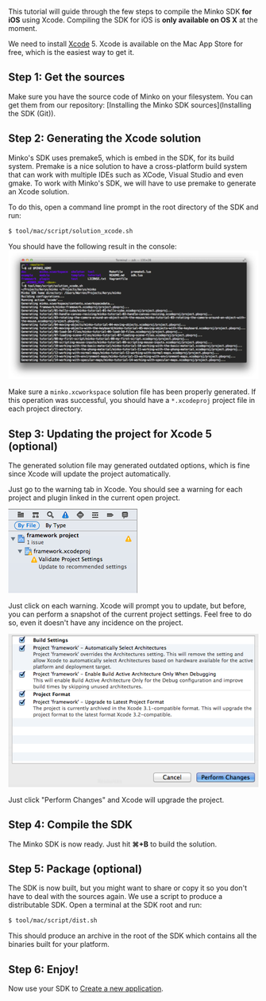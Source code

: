 This tutorial will guide through the few steps to compile the Minko SDK **for iOS** using Xcode. Compiling the SDK for iOS is **only available on OS X** at the moment.

We need to install [Xcode](https://developer.apple.com/xcode/) 5. Xcode is available on the Mac App Store for free, which is the easiest way to get it.

Step 1: Get the sources
-----------------------

Make sure you have the source code of Minko on your filesystem. You can get them from our repository: [Installing the Minko SDK sources](Installing the SDK (Git)).

Step 2: Generating the Xcode solution
-------------------------------------

Minko's SDK uses premake5, which is embed in the SDK, for its build system. Premake is a nice solution to have a cross-platform build system that can work with multiple IDEs such as XCode, Visual Studio and even gmake. To work with Minko's SDK, we will have to use premake to generate an Xcode solution.

To do this, open a command line prompt in the root directory of the SDK and run:


```bash
$ tool/mac/script/solution_xcode.sh 
```


You should have the following result in the console: ![](images/Solution_minko_xcode.png "fig:images/Solution_minko_xcode.png")

Make sure a `minko.xcworkspace` solution file has been properly generated. If this operation was successful, you should have a `*.xcodeproj` project file in each project directory.

Step 3: Updating the project for Xcode 5 (optional)
---------------------------------------------------

The generated solution file may generated outdated options, which is fine since Xcode will update the project automatically.

Just go to the warning tab in Xcode. You should see a warning for each project and plugin linked in the current open project.

![](images/Xcode_project_update.png "images/Xcode_project_update.png")

Just click on each warning. Xcode will prompt you to update, but before, you can perform a snapshot of the current project settings. Feel free to do so, even it doesn't have any incidence on the project.

![](images/Xcode_project_snapshot.png "images/Xcode_project_snapshot.png")

Just click "Perform Changes" and Xcode will upgrade the project.

Step 4: Compile the SDK
-----------------------

The Minko SDK is now ready. Just hit **⌘+B** to build the solution.

Step 5: Package (optional)
--------------------------

The SDK is now built, but you might want to share or copy it so you don't have to deal with the sources again. We use a script to produce a distributable SDK. Open a terminal at the SDK root and run:


```bash
$ tool/mac/script/dist.sh 
```


This should produce an archive in the root of the SDK which contains all the binaries built for your platform.

Step 6: Enjoy!
--------------

Now use your SDK to [Create a new application](Create_a_new_application.md).

